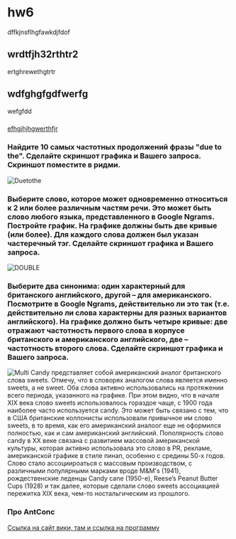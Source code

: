 # hw6
dffkjnsflhgfawkdjfdof
## wrdtfjh32rthtr2
ertghrewethgtrtr
## wdfghgfgdfwerfg
wefgfdd

###
[efhgjhjhgwerthfjr](http://wiki.cs.hse.ru/%D0%94%D0%BE%D0%BC%D0%B0%D1%88%D0%BD%D0%B8%D0%B5_%D0%B7%D0%B0%D0%B4%D0%B0%D0%BD%D0%B8%D1%8F_%D0%BF%D0%BE_%D0%A6%D0%B8%D1%84%D1%80%D0%BE%D0%B2%D0%BE%D0%B9_%D0%B3%D1%80%D0%B0%D0%BC%D0%BE%D1%82%D0%BD%D0%BE%D1%81%D1%82%D0%B8_2018_(2_%D1%81%D0%B5%D0%BC%D0%B5%D1%81%D1%82%D1%80)#.D0.94.D0.BE.D0.BC.D0.B0.D1.88.D0.BD.D0.B5.D0.B5_.D0.B7.D0.B0.D0.B4.D0.B0.D0.BD.D0.B8.D0.B5_7)


### Найдите 10 самых частотных продолжений фразы "due to the". Сделайте скриншот графика и Вашего запроса. Скриншот поместите в ридми. 
![Duetothe](https://github.com/pimanovaab/hw6/blob/master/1due_to_the.png)


### Выберите слово, которое может одновременно относиться к 2 или более различным частям речи. Это может быть слово любого языка, представленного в Google Ngrams. Постройте график. На графике должны быть две кривые (или более). Для каждого слова должен был указан частеречный тэг. Сделайте скриншот графика и Вашего запроса.
![DOUBLE](https://github.com/pimanovaab/hw6/blob/master/1double.png)

### Выберите два синонима: один характерный для британского английского, другой – для американского. Посмотрите в Google Ngrams, действительно ли это так (т.е. действительно ли слова характерны для разных вариантов английского). На графике должно быть четыре кривые: две отражают частотность первого слова в корпусе британского и американского английского, две – частотность второго слова. Сделайте скриншот графика и Вашего запроса.
![Multi](https://github.com/pimanovaab/hw6/blob/master/1multi.png)
Candy представляет собой американский аналог британского слова sweets. Отмечу, что в словорях аналогом слова является именно sweets, а не sweet. Оба слова активно использовались на протяжении всего периода, указанного на графике. При этом видно, что в начале XIX века слово sweets использовалось гораздое чаще, c 1900 года наиболее часто используется candy. Это может быть связано с тем, что в США британские коллонисты использовали привычное им слово sweets, в то время, как его американский аналоог еще не оформился полностью, как и сам американский английский. Пополярность слово candy в ХХ веке связана с развитием массовой американской культуры, которая активно использовала это слово в PR, рекламе, американской графике в стиле пинап, особенно с средины 50-х годов. Слово стало ассоциироаться с массовым производством, с различными популярными марками вроде M&M's (1941), рождественские леденцы Candy cane (1950-е), Reese’s Peanut Butter Cups (1928) и так далее, которые сделали слово sweets ассоциацией пережитка XIX века, чем-то ностальгическим из прошлого. 
### Про AntConc
[Ссылка на сайт вики, там и ссылка на программу](http://wiki.fu-lab.ru/index.php/AntConc)
